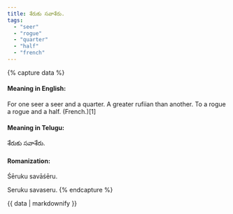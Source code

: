 ```yaml
---
title: శేరుకు సవాశేరు.
tags:
  - "seer"
  - "rogue"
  - "quarter"
  - "half"
  - "french"
---
```


{% capture data %}
#### Meaning in English:
For one seer a seer and a quarter.
A greater rufiian than another.
To a rogue a rogue and a half. (French.)[1]

#### Meaning in Telugu:
శేరుకు సవాశేరు.

#### Romanization:
Śēruku savāśēru.

Seruku savaseru.
{% endcapture %}

{{ data | markdownify }}

